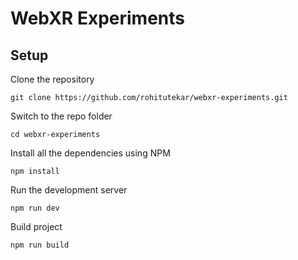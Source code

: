 # WebXR Experiments

## Setup

Clone the repository

    git clone https://github.com/rohitutekar/webxr-experiments.git

Switch to the repo folder

    cd webxr-experiments

Install all the dependencies using NPM

    npm install

Run the development server

    npm run dev

Build project

    npm run build
